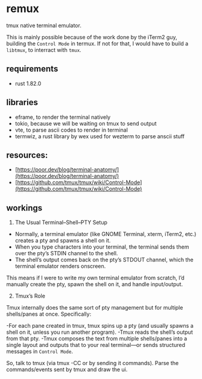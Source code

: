 # remux

tmux native terminal emulator.

This is mainly possible because of the work done by the iTerm2 guy, building the `Control Mode` in termux.
If not for that, I would have to build a `libtmux`, to interract with `tmux`.

## requirements

- rust 1.82.0

## libraries

- eframe, to render the terminal natively
- tokio, because we will be waiting on tmux to send output
- vte, to parse ascii codes to render in terminal
- termwiz, a rust library by wex used for wezterm to parse anscii stuff

## resources:

- [https://poor.dev/blog/terminal-anatomy/](https://poor.dev/blog/terminal-anatomy/)
- [https://github.com/tmux/tmux/wiki/Control-Mode](https://github.com/tmux/tmux/wiki/Control-Mode)

## workings

1. The Usual Terminal–Shell–PTY Setup

- Normally, a terminal emulator (like GNOME Terminal, xterm, iTerm2, etc.) creates a pty and spawns a shell on it.
- When you type characters into your terminal, the terminal sends them over the pty’s STDIN channel to the shell.
- The shell’s output comes back on the pty’s STDOUT channel, which the terminal emulator renders onscreen.

This means if I were to write my own terminal emulator from scratch, I’d manually create the pty, spawn the shell on it, and handle input/output.

2. Tmux’s Role

Tmux internally does the same sort of pty management but for multiple shells/panes at once. Specifically:

-For each pane created in tmux, tmux spins up a pty (and usually spawns a shell on it, unless you run another program).
-Tmux reads the shell’s output from that pty.
-Tmux composes the text from multiple shells/panes into a single layout and outputs that to your real terminal—or sends structured messages in `Control Mode`.

So, talk to tmux (via tmux -CC or by sending it commands). Parse the commands/events sent by tmux and draw the ui.
